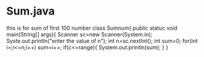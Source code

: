 # Sum.java
this is for sum of first 100 number   class Sumnum{ public statuc void main(String[] args){ Scanner sc=new Scanner(System.in); Syste.out.println("enter the value of n"); int n=sc.nextInt(); int sum=0; for(int i=;i&lt;=n;i++) sum=i++; if(c&lt;=range){ System.out.println(sum);  } }
